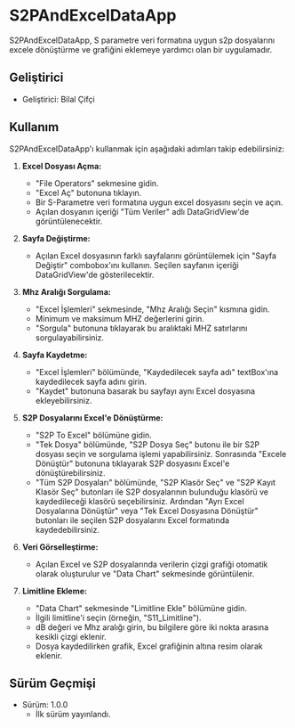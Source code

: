 # S2PAndExcelDataApp

S2PAndExcelDataApp, S parametre veri formatına uygun s2p dosyalarını excele dönüştürme ve grafiğini eklemeye yardımcı olan bir uygulamadır.

## Geliştirici

- Geliştirici: Bilal Çifçi

## Kullanım

S2PAndExcelDataApp'ı kullanmak için aşağıdaki adımları takip edebilirsiniz:

1. **Excel Dosyası Açma:**
   - "File Operators" sekmesine gidin.
   - "Excel Aç" butonuna tıklayın.
   - Bir S-Parametre veri formatına uygun excel dosyasını seçin ve açın.
   - Açılan dosyanın içeriği "Tüm Veriler" adlı DataGridView'de görüntülenecektir.

2. **Sayfa Değiştirme:**
   - Açılan Excel dosyasının farklı sayfalarını görüntülemek için "Sayfa Değiştir" combobox'ını kullanın. Seçilen sayfanın içeriği DataGridView'de gösterilecektir.

3. **Mhz Aralığı Sorgulama:**
   - "Excel İşlemleri" sekmesinde, "Mhz Aralığı Seçin" kısmına gidin.
   - Minimum ve maksimum MHZ değerlerini girin.
   - "Sorgula" butonuna tıklayarak bu aralıktaki MHZ satırlarını sorgulayabilirsiniz.

4. **Sayfa Kaydetme:**
   - "Excel İşlemleri" bölümünde, "Kaydedilecek sayfa adı" textBox'ına kaydedilecek sayfa adını girin.
   - "Kaydet" butonuna basarak bu sayfayı aynı Excel dosyasına ekleyebilirsiniz.

5. **S2P Dosyalarını Excel'e Dönüştürme:**
   - "S2P To Excel" bölümüne gidin.
   - "Tek Dosya" bölümünde, "S2P Dosya Seç" butonu ile bir S2P dosyası seçin ve sorgulama işlemi yapabilirsiniz. Sonrasında "Excele Dönüştür" butonuna tıklayarak S2P dosyasını Excel'e dönüştürebilirsiniz.
   - "Tüm S2P Dosyaları" bölümünde, "S2P Klasör Seç" ve "S2P Kayıt Klasör Seç" butonları ile S2P dosyalarının bulunduğu klasörü ve kaydedileceği klasörü seçebilirsiniz. Ardından "Ayrı Excel Dosyalarına Dönüştür" veya "Tek Excel Dosyasına Dönüştür" butonları ile seçilen S2P dosyalarını Excel formatında kaydedebilirsiniz.

6. **Veri Görselleştirme:**
   - Açılan Excel ve S2P dosyalarında verilerin çizgi grafiği otomatik olarak oluşturulur ve "Data Chart" sekmesinde görüntülenir.

7. **Limitline Ekleme:**
   - "Data Chart" sekmesinde "Limitline Ekle" bölümüne gidin.
   - İlgili limitline'i seçin (örneğin, "S11_Limitline").
   - dB değeri ve Mhz aralığı girin, bu bilgilere göre iki nokta arasına kesikli çizgi eklenir.
   - Dosya kaydedilirken grafik, Excel grafiğinin altına resim olarak eklenir.

## Sürüm Geçmişi

- Sürüm: 1.0.0
  - İlk sürüm yayınlandı.


